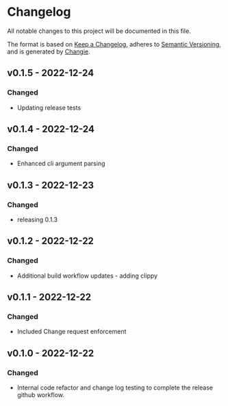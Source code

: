 # Changelog
All notable changes to this project will be documented in this file.

The format is based on [Keep a Changelog](https://keepachangelog.com/en/1.0.0/),
adheres to [Semantic Versioning](https://semver.org/spec/v2.0.0.html),
and is generated by [Changie](https://github.com/miniscruff/changie).


## v0.1.5 - 2022-12-24
### Changed
* Updating release tests

## v0.1.4 - 2022-12-24
### Changed
* Enhanced cli argument parsing

## v0.1.3 - 2022-12-23
### Changed
* releasing 0.1.3

## v0.1.2 - 2022-12-22
### Changed
* Additional build workflow updates - adding clippy

## v0.1.1 - 2022-12-22
### Changed
* Included Change request enforcement

## v0.1.0 - 2022-12-22
### Changed
* Internal code refactor and change log testing to complete the release github workflow.
